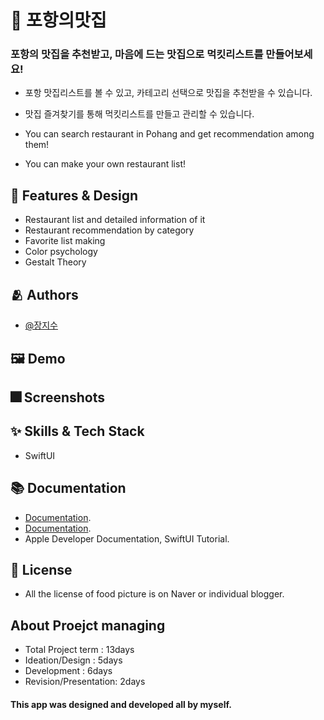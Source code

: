 

# :iphone: 포항의맛집
### 포항의 맛집을 추천받고, 마음에 드는 맛집으로 먹킷리스트를 만들어보세요!

- 포항 맛집리스트를 볼 수 있고, 카테고리 선택으로 맛집을 추천받을 수 있습니다.
- 맛집 즐겨찾기를 통해 먹킷리스트를 만들고 관리할 수 있습니다.

- You can search restaurant in Pohang and get recommendation among them!
- You can make your own restaurant list!


## :pushpin: Features & Design

- Restaurant list and detailed information of it
- Restaurant recommendation by category 
- Favorite list making
- Color psychology
- Gestalt Theory


## :people_hugging: Authors

- [@장지수](https://github.com/Rookie0031/)

## :framed_picture: Demo




## :fireworks: Screenshots



## :sparkles: Skills & Tech Stack
- SwiftUI

## :books: Documentation

- [Documentation](https://github.com/MMMIIIN/Gominsee). 
- [Documentation](https://github.com/MMMIIIN/wwdc2022). 
- Apple Developer Documentation, SwiftUI Tutorial. 
 


## :lock_with_ink_pen: License
- All the license of food picture is on Naver or individual blogger.

## About Proejct managing
- Total Project term : 13days
- Ideation/Design : 5days
- Development : 6days
- Revision/Presentation: 2days

#### This app was designed and developed all by myself.
